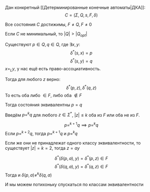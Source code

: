 Дан конкретный [[Детерминированные конечные автоматы|ДКА]]:
$$
C = (\Sigma, Q, s, F, \delta)
$$

Все состояния $C$ достижимы, $F \ne Q, F \ne 0$

Если $C$ не минимальный, то $|Q| > |Q_{opt}|$

Существуют $p \in Q, q \in Q$, где $\exists x, y:$
$$
\delta^{*}(s, x) = p
$$
$$
\delta^{*}(s, y) =q
$$
$x =_{L} y$, у нас ещё есть право-ассоциативность.

Тогда для любого $z$ верно:
$$
\delta^{*}(p, z), \delta^{*}(q, z)
$$
То есть оба либо $\in F$, либо оба $\notin F$

Тогда состояния эквивалентны $p = q$

Введём $p =^{k} q$ для любого $z \in \Sigma^{*}$, $|z| \leq k$ оба из $F$ или оба не из $F$.

$$
p =^{k+1} q \implies p =^{k} q
$$
Если $p =^{k+2} q$, тогда $p =^{k+1} q$ и $p =^{k} q$

Если же они не принадлежат одного классу эквивалентности, то существует $|z| = k = 2$, тогда $z = ay$

$$
\delta^{*}(\delta(p, a), y) = \delta^{*}(p, z)\in F
$$
$$
\delta^{*}(\delta(q, a), y) = \delta^{*}(q, z)\in F
$$
Тогда и $\delta(p, a) \ne^{k} \delta(q, a)$

И мы можем потихоньку спускаться по классам эквивалентности

